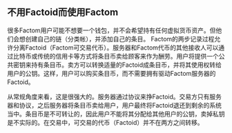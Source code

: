 ## 不用Factoid而使用Factom

很多Factom用户可能不想要一个钱包，并不会希望持有任何虚拟货币资产。但他们会想创建自己的链（分类帐），并添加自己的条目。 Factom的两步记录过程允许分离Factoid（Factom可交易代币）。服务器和Factom代币的其他接收人可以通过比特币或传统的信用卡等方式将条目币卖给顾客来作为酬劳。用户将提供一个公共密钥来持有条目币。卖方可以转换适量的Factoid成条目币，并将其使用权转给用户的公钥。这样，用户可以购买条目币，而不需要拥有驱动Factom服务器的Factoid。

从常规角度来看，这是很强大的。服务器通过协议来挣Factoid。交易方只有服务器和协议，之后服务器将条目币卖给用户，用户最终将Factoid退还到剩余的系统当中。条目币是不可转让的，因此用户不能将其分配给其他用户的公钥，卖掉私钥是不实际的。在交易中，可交易的代币（Factoid）并不在两方之间转移。
